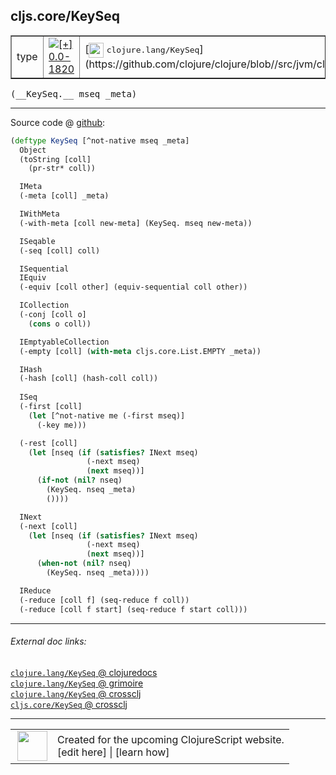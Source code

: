## cljs.core/KeySeq



 <table border="1">
<tr>
<td>type</td>
<td><a href="https://github.com/cljsinfo/cljs-api-docs/tree/0.0-1820"><img valign="middle" alt="[+] 0.0-1820" title="Added in 0.0-1820" src="https://img.shields.io/badge/+-0.0--1820-lightgrey.svg"></a> </td>
<td>
[<img height="24px" valign="middle" src="http://i.imgur.com/1GjPKvB.png"> <samp>clojure.lang/KeySeq</samp>](https://github.com/clojure/clojure/blob//src/jvm/clojure/lang/APersistentMap.java)
</td>
</tr>
</table>


 <samp>
(__KeySeq.__ mseq _meta)<br>
</samp>

---







Source code @ [github](https://github.com/clojure/clojurescript/blob/r2156/src/cljs/cljs/core.cljs#L5962-L6013):

```clj
(deftype KeySeq [^not-native mseq _meta]
  Object
  (toString [coll]
    (pr-str* coll))

  IMeta
  (-meta [coll] _meta)

  IWithMeta
  (-with-meta [coll new-meta] (KeySeq. mseq new-meta))

  ISeqable
  (-seq [coll] coll)

  ISequential
  IEquiv
  (-equiv [coll other] (equiv-sequential coll other))

  ICollection
  (-conj [coll o]
    (cons o coll))

  IEmptyableCollection
  (-empty [coll] (with-meta cljs.core.List.EMPTY _meta))

  IHash
  (-hash [coll] (hash-coll coll))
  
  ISeq
  (-first [coll]
    (let [^not-native me (-first mseq)]
      (-key me)))

  (-rest [coll]
    (let [nseq (if (satisfies? INext mseq)
                 (-next mseq)
                 (next mseq))]
      (if-not (nil? nseq)
        (KeySeq. nseq _meta)
        ())))

  INext
  (-next [coll]
    (let [nseq (if (satisfies? INext mseq)
                 (-next mseq)
                 (next mseq))]
      (when-not (nil? nseq)
        (KeySeq. nseq _meta))))

  IReduce
  (-reduce [coll f] (seq-reduce f coll))
  (-reduce [coll f start] (seq-reduce f start coll)))
```

<!--
Repo - tag - source tree - lines:

 <pre>
clojurescript @ r2156
└── src
    └── cljs
        └── cljs
            └── <ins>[core.cljs:5962-6013](https://github.com/clojure/clojurescript/blob/r2156/src/cljs/cljs/core.cljs#L5962-L6013)</ins>
</pre>

-->

---



###### External doc links:

[`clojure.lang/KeySeq` @ clojuredocs](http://clojuredocs.org/clojure.lang/KeySeq)<br>
[`clojure.lang/KeySeq` @ grimoire](http://conj.io/store/v1/org.clojure/clojure/1.7.0-beta3/clj/clojure.lang/KeySeq/)<br>
[`clojure.lang/KeySeq` @ crossclj](http://crossclj.info/fun/clojure.lang/KeySeq.html)<br>
[`cljs.core/KeySeq` @ crossclj](http://crossclj.info/fun/cljs.core.cljs/KeySeq.html)<br>

---

 <table>
<tr><td>
<img valign="middle" align="right" width="48px" src="http://i.imgur.com/Hi20huC.png">
</td><td>
Created for the upcoming ClojureScript website.<br>
[edit here] | [learn how]
</td></tr></table>

[edit here]:https://github.com/cljsinfo/cljs-api-docs/blob/master/cljsdoc/cljs.core/KeySeq.cljsdoc
[learn how]:https://github.com/cljsinfo/cljs-api-docs/wiki/cljsdoc-files

<!--

This information was too distracting to show to readers, but I'll leave it
commented here since it is helpful to:

- pretty-print the data used to generate this document
- and show how to retrieve that data



The API data for this symbol:

```clj
{:ns "cljs.core",
 :name "KeySeq",
 :signature ["[mseq _meta]"],
 :history [["+" "0.0-1820"]],
 :type "type",
 :full-name-encode "cljs.core/KeySeq",
 :source {:code "(deftype KeySeq [^not-native mseq _meta]\n  Object\n  (toString [coll]\n    (pr-str* coll))\n\n  IMeta\n  (-meta [coll] _meta)\n\n  IWithMeta\n  (-with-meta [coll new-meta] (KeySeq. mseq new-meta))\n\n  ISeqable\n  (-seq [coll] coll)\n\n  ISequential\n  IEquiv\n  (-equiv [coll other] (equiv-sequential coll other))\n\n  ICollection\n  (-conj [coll o]\n    (cons o coll))\n\n  IEmptyableCollection\n  (-empty [coll] (with-meta cljs.core.List.EMPTY _meta))\n\n  IHash\n  (-hash [coll] (hash-coll coll))\n  \n  ISeq\n  (-first [coll]\n    (let [^not-native me (-first mseq)]\n      (-key me)))\n\n  (-rest [coll]\n    (let [nseq (if (satisfies? INext mseq)\n                 (-next mseq)\n                 (next mseq))]\n      (if-not (nil? nseq)\n        (KeySeq. nseq _meta)\n        ())))\n\n  INext\n  (-next [coll]\n    (let [nseq (if (satisfies? INext mseq)\n                 (-next mseq)\n                 (next mseq))]\n      (when-not (nil? nseq)\n        (KeySeq. nseq _meta))))\n\n  IReduce\n  (-reduce [coll f] (seq-reduce f coll))\n  (-reduce [coll f start] (seq-reduce f start coll)))",
          :title "Source code",
          :repo "clojurescript",
          :tag "r2156",
          :filename "src/cljs/cljs/core.cljs",
          :lines [5962 6013]},
 :full-name "cljs.core/KeySeq",
 :clj-symbol "clojure.lang/KeySeq"}

```

Retrieve the API data for this symbol:

```clj
;; from Clojure REPL
(require '[clojure.edn :as edn])
(-> (slurp "https://raw.githubusercontent.com/cljsinfo/cljs-api-docs/catalog/cljs-api.edn")
    (edn/read-string)
    (get-in [:symbols "cljs.core/KeySeq"]))
```

-->
